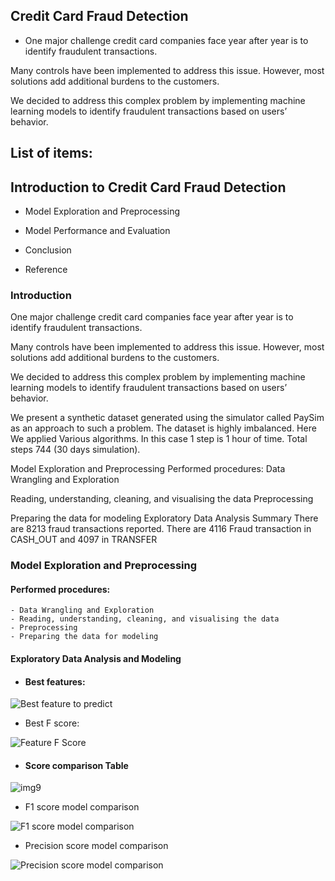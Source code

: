 ## Credit Card Fraud Detection
 
  - One major challenge credit card companies face year after year is to identify fraudulent transactions.

Many controls have been implemented to address this issue. However, most solutions add additional burdens to the customers.

We decided to address this complex problem by implementing machine learning models to identify fraudulent transactions based on users’ behavior.

## List of items:
## Introduction to Credit Card Fraud Detection

 - Model Exploration and Preprocessing

 - Model Performance and Evaluation

 - Conclusion

 - Reference

### Introduction
One major challenge credit card companies face year after year is to identify fraudulent transactions.

Many controls have been implemented to address this issue. However, most solutions add additional burdens to the customers.

We decided to address this complex problem by implementing machine learning models to identify fraudulent transactions based on users’ behavior.

We present a synthetic dataset generated using the simulator called PaySim as an approach to such a problem. The dataset is highly imbalanced. Here We applied Various algorithms. In this case 1 step is 1 hour of time. Total steps 744 (30 days simulation).

Model Exploration and Preprocessing
Performed procedures:
Data Wrangling and Exploration

Reading, understanding, cleaning, and visualising the data
Preprocessing

Preparing the data for modeling
Exploratory Data Analysis Summary
There are 8213 fraud transactions reported.
There are 4116 Fraud transaction in CASH_OUT and 4097 in TRANSFER
 ### Model Exploration and Preprocessing
 
  #### Performed procedures:
    - Data Wrangling and Exploration
    - Reading, understanding, cleaning, and visualising the data
    - Preprocessing
    - Preparing the data for modeling
    
 #### Exploratory Data Analysis and Modeling
 
  - #### Best features:
   
 ![Best feature to predict](https://user-images.githubusercontent.com/84294406/150213507-2f897bf5-1010-41d6-8e5e-25b48f439da6.jpeg)
 - Best F score:
 
![Feature F Score](https://user-images.githubusercontent.com/84294406/150213529-54fe857e-3619-49fc-b79f-2da9b2ce7c7b.jpeg)

 - #### Score comparison Table
  
![img9](https://user-images.githubusercontent.com/84294406/150213562-201c336d-45ea-4e15-a8cc-71ae29b92527.png)

 - F1 score model comparison

![F1 score model comparison](https://user-images.githubusercontent.com/84294406/150214476-1cdbbbd7-59fc-45be-9f34-9839496a6aaf.png)

- Precision score model comparison

![Precision score model comparison](https://user-images.githubusercontent.com/84294406/150214491-368b053b-b318-4608-af2a-cee16644f4a7.png)
